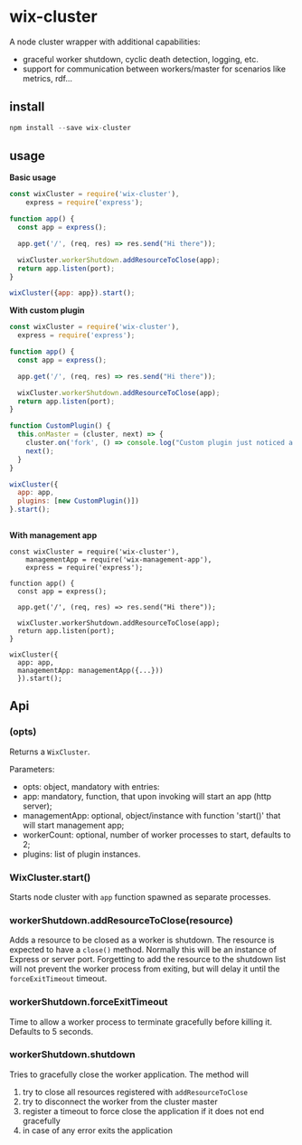 # wix-cluster

A node cluster wrapper with additional capabilities:
 - graceful worker shutdown, cyclic death detection, logging, etc.
 - support for communication between workers/master for scenarios like metrics, rdf...

## install

```js
npm install --save wix-cluster
```

## usage

**Basic usage**

```js
const wixCluster = require('wix-cluster'),
    express = require('express');

function app() {
  const app = express();

  app.get('/', (req, res) => res.send("Hi there"));

  wixCluster.workerShutdown.addResourceToClose(app);
  return app.listen(port);
}

wixCluster({app: app}).start();
```

**With custom plugin**

```js
const wixCluster = require('wix-cluster'),
  express = require('express');

function app() {
  const app = express();

  app.get('/', (req, res) => res.send("Hi there"));

  wixCluster.workerShutdown.addResourceToClose(app);
  return app.listen(port);
}

function CustomPlugin() {
  this.onMaster = (cluster, next) => {
    cluster.on('fork', () => console.log("Custom plugin just noticed a fork"));
    next();
  }
}

wixCluster({
  app: app,
  plugins: [new CustomPlugin()])
}.start();
  
```

**With management app**

```
const wixCluster = require('wix-cluster'),    
    managementApp = require('wix-management-app'),
    express = require('express');

function app() {
  const app = express();

  app.get('/', (req, res) => res.send("Hi there"));

  wixCluster.workerShutdown.addResourceToClose(app);
  return app.listen(port);
}

wixCluster({
  app: app,
  managementApp: managementApp({...}))
  }).start();
```

## Api

### (opts)
Returns a `WixCluster`.
 
Parameters:
 - opts: object, mandatory with entries:
  - app: mandatory, function, that upon invoking will start an app (http server);
  - managementApp: optional, object/instance with function 'start()' that will start management app;
  - workerCount: optional, number of worker processes to start, defaults to 2;
  - plugins: list of plugin instances.
 
### WixCluster.start()
Starts node cluster with `app` function spawned as separate processes.

### workerShutdown.addResourceToClose(resource)
Adds a resource to be closed as a worker is shutdown. The resource is expected to have a ```close()``` method. Normally this will be an instance of Express or server port.
Forgetting to add the resource to the shutdown list will not prevent the worker process from exiting, but will delay it until the ```forceExitTimeout``` timeout.

### workerShutdown.forceExitTimeout
Time to allow a worker process to terminate gracefully before killing it. Defaults to 5 seconds.

### workerShutdown.shutdown
Tries to gracefully close the worker application. The method will

1. try to close all resources registered with ```addResourceToClose```
2. try to disconnect the worker from the cluster master
3. register a timeout to force close the application if it does not end gracefully
4. in case of any error exits the application